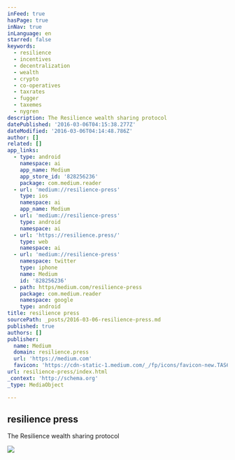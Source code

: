 ```yaml
---
inFeed: true
hasPage: true
inNav: true
inLanguage: en
starred: false
keywords:
  - resilience
  - incentives
  - decentralization
  - wealth
  - crypto
  - co-operatives
  - taxrates
  - fugger
  - taxemes
  - nygren
description: The Resilience wealth sharing protocol
datePublished: '2016-03-06T04:15:38.277Z'
dateModified: '2016-03-06T04:14:48.786Z'
author: []
related: []
app_links:
  - type: android
    namespace: ai
    app_name: Medium
    app_store_id: '828256236'
    package: com.medium.reader
  - url: 'medium://resilience-press'
    type: ios
    namespace: ai
    app_name: Medium
  - url: 'medium://resilience-press'
    type: android
    namespace: ai
  - url: 'https://resilience.press/'
    type: web
    namespace: ai
  - url: 'medium://resilience-press'
    namespace: twitter
    type: iphone
    name: Medium
    id: '828256236'
  - path: https/medium.com/resilience-press
    package: com.medium.reader
    namespace: google
    type: android
title: resilience press
sourcePath: _posts/2016-03-06-resilience-press.md
published: true
authors: []
publisher:
  name: Medium
  domain: resilience.press
  url: 'https://medium.com'
  favicon: 'https://cdn-static-1.medium.com/_/fp/icons/favicon-new.TAS6uQ-Y7kcKgi0xjcYHXw.ico'
url: resilience-press/index.html
_context: 'http://schema.org'
_type: MediaObject

---
```

<article style=""><h1>resilience press</h1><p>The Resilience wealth sharing protocol</p><img src="https://s3-us-west-2.amazonaws.com/the-grid-img/p/9b6f7cf39f04d9e743262ac68769c2d42d15dd69.png" /></article>
